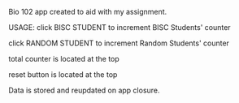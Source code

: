Bio 102 app created to aid with my assignment. 

USAGE: 
click BISC STUDENT to increment BISC Students' counter

click RANDOM STUDENT to increment Random Students' counter

total counter is located at the top

reset button is located at the top

Data is stored and reupdated on app closure.